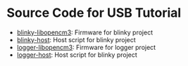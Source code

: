 # Source Code for USB Tutorial

- [blinky-libopencm3](blinky-libopencm3): Firmware for blinky project
- [blinky-host](blinky-host): Host script for blinky project
- [logger-libopencm3](logger-libopencm3): Firmware for logger project
- [logger-host](logger-host): Host script for blinky project
